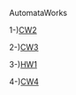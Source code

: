 AutomataWorks

1-)[CW2](https://ertugrulcbn.github.io/AutomataWorks/NFAandDFA.html)

2-)[CW3](https://ertugrulcbn.github.io/AutomataWorks/cw3.html)

3-)[HW1](https://ertugrulcbn.github.io/AutomataWorks/hw1.html)

4-)[CW4](https://ertugrulcbn.github.io/AutomataWorks/cw4.html)
